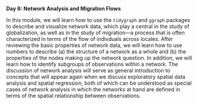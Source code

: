 **Day 6: Network Analysis and Migration Flows**

In this module, we will learn how to use the `tidygraph` and `ggraph` packages to describe and visualize network data, which play a central in the study of globalization, as well as in the study of migration&mdash;a process that is often characterized in terms of the flow of indivduals across locales. After reviewing the basic properties of network data, we will learn how to use numbers to describe (a) the structure of a network as a whole and (b) the properties of the nodes making up the network question. In addition, we will learn how to identify subgroups of observations within a network. The discussion of network analysis will serve as general introduction to concepts that will appear again when we discuss exploratory spatial data analysis and spatial regression, both of which can be understood as special cases of network analysis in which the networks at hand are defined in terms of the spatial relationship between observations.
